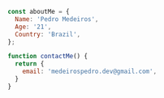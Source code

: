 ```JavaScript
const aboutMe = {
  Name: 'Pedro Medeiros',
  Age: '21',
  Country: 'Brazil',
};

function contactMe() {
  return {
    email: 'medeirospedro.dev@gmail.com',
  }
}
```


                                       
